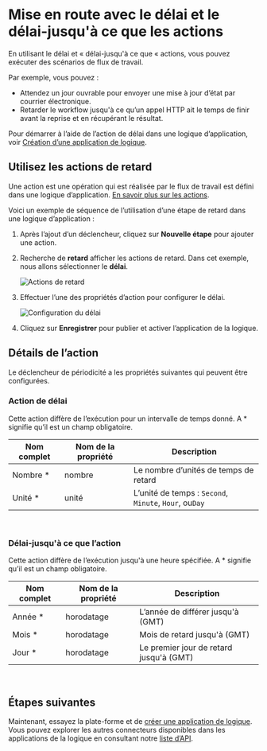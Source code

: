 <properties
    pageTitle="Ajouter un délai dans les applications de logique | Microsoft Azure"
    description="Vue d’ensemble du retard et retard-jusqu'à ce que les actions et comment les utiliser avec une application Azure logique."
    services=""
    documentationCenter=""
    authors="jeffhollan"
    manager="erikre"
    editor=""
    tags="connectors"/>

<tags
   ms.service="logic-apps"
   ms.devlang="na"
   ms.topic="article"
   ms.tgt_pltfrm="na"
   ms.workload="na"
   ms.date="07/18/2016"
   ms.author="jehollan"/>

# <a name="get-started-with-the-delay-and-delay-until-actions"></a>Mise en route avec le délai et le délai-jusqu'à ce que les actions

En utilisant le délai et « délai-jusqu'à ce que « actions, vous pouvez exécuter des scénarios de flux de travail.

Par exemple, vous pouvez :

- Attendez un jour ouvrable pour envoyer une mise à jour d’état par courrier électronique.
- Retarder le workflow jusqu'à ce qu’un appel HTTP ait le temps de finir avant la reprise et en récupérant le résultat.

Pour démarrer à l’aide de l’action de délai dans une logique d’application, voir [Création d’une application de logique](../app-service-logic/app-service-logic-create-a-logic-app.md).

## <a name="use-the-delay-actions"></a>Utilisez les actions de retard

Une action est une opération qui est réalisée par le flux de travail est défini dans une logique d’application. [En savoir plus sur les actions](connectors-overview.md).

Voici un exemple de séquence de l’utilisation d’une étape de retard dans une logique d’application :

1. Après l’ajout d’un déclencheur, cliquez sur **Nouvelle étape** pour ajouter une action.
2. Recherche de **retard** afficher les actions de retard. Dans cet exemple, nous allons sélectionner le **délai**.

    ![Actions de retard](./media/connectors-native-delay/using-action-1.png)

3. Effectuer l’une des propriétés d’action pour configurer le délai.

    ![Configuration du délai](./media/connectors-native-delay/using-action-2.png)

4. Cliquez sur **Enregistrer** pour publier et activer l’application de la logique.


## <a name="action-details"></a>Détails de l’action

Le déclencheur de périodicité a les propriétés suivantes qui peuvent être configurées.

### <a name="delay-action"></a>Action de délai

Cette action diffère de l’exécution pour un intervalle de temps donné.
A * signifie qu’il est un champ obligatoire.

|Nom complet|Nom de la propriété|Description|
|---|---|---|
|Nombre *|nombre|Le nombre d’unités de temps de retard|
|Unité *|unité|L’unité de temps : `Second`, `Minute`, `Hour`, ou`Day`|
<br>

### <a name="delay-until-action"></a>Délai-jusqu'à ce que l’action

Cette action diffère de l’exécution jusqu'à une heure spécifiée.
A * signifie qu’il est un champ obligatoire.

|Nom complet|Nom de la propriété|Description|
|---|---|---|
|Année *|horodatage|L’année de différer jusqu'à (GMT)|
|Mois *|horodatage|Mois de retard jusqu'à (GMT)|
|Jour *|horodatage|Le premier jour de retard jusqu'à (GMT)|
<br>


## <a name="next-steps"></a>Étapes suivantes

Maintenant, essayez la plate-forme et de [créer une application de logique](../app-service-logic/app-service-logic-create-a-logic-app.md). Vous pouvez explorer les autres connecteurs disponibles dans les applications de la logique en consultant notre [liste d’API](apis-list.md).

